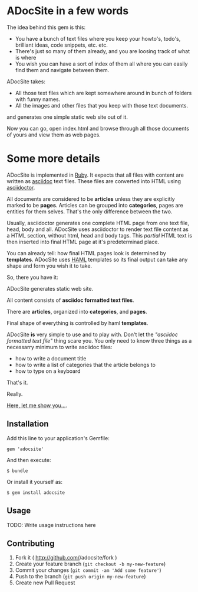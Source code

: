 # ADocSite in a few words

The idea behind this gem is this:

* You have a bunch of text files where you keep your howto's, todo's, brilliant ideas, code snippets, etc. etc.
* There's just so many of them already, and you are loosing track of what is where
* You wish you can have a sort of index of them all where you can easily find them and navigate between them.

ADocSite takes:

* All those text files which are kept somewhere around in bunch of folders with funny names.
* All the images and other files that you keep with those text documents.

and generates one simple static web site out of it.

Now you can go, open index.html and browse through all those documents of yours and view them as web pages.

# Some more details 

ADocSite is implemented in [Ruby](https://www.ruby-lang.org/en/). It expects that all files with content are 
written as [asciidoc](http://www.methods.co.nz/asciidoc/) text files. These files are converted into HTML using [asciidoctor](http://asciidoctor.org/).

All documents are considered to be **articles** unless they are explicitly marked to be **pages**.
Articles can be grouped into **categories**, pages are entities for them selves. That's the only difference
between the two.

Usually, asciidoctor generates one complete HTML page from one text file, head, body and all. ADocSite uses
asciidoctor to render text file content as a HTML section, without html, head and body tags. This _partial_ HTML
text is then inserted into final HTML page at it's predeterminad place.

You can already tell: how final HTML pages look is determined by **templates**. ADocSite uses [HAML](http://haml.info/)
templates so its final output can take any shape and form you wish it to take.

So, there you have it:

ADocSite generates static web site.

All content consists of **asciidoc formatted text files**.

There are **articles**, organized into **categories**, and **pages**.

Final shape of everything is controlled by haml **templates**.

ADocSite **is** very simple to use and to play with. Don't let the _"asciidoc formatted text file"_ thing
scare you. You only need to know three things as a necessarry minimum to write asciidoc files:

* how to write a document title
* how to write a list of categories that the article belongs to
* how to type on a keyboard

That's it.

Really.

[Here, let me show you...](http://myblueraven.com/category/adocsite).


## Installation

Add this line to your application's Gemfile:

    gem 'adocsite'

And then execute:

    $ bundle

Or install it yourself as:

    $ gem install adocsite

## Usage

TODO: Write usage instructions here

## Contributing

1. Fork it ( http://github.com/<my-github-username>/adocsite/fork )
2. Create your feature branch (`git checkout -b my-new-feature`)
3. Commit your changes (`git commit -am 'Add some feature'`)
4. Push to the branch (`git push origin my-new-feature`)
5. Create new Pull Request

